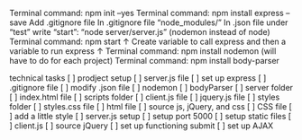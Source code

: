 <!-- server setup -->

Terminal command: npm init –yes
Terminal command: npm install express –save
Add .gitignore file
In .gitignore file “node_modules/”
In .json file under “test” write “start”: “node server/server.js” (nodemon instead of node)
Terminal command: npm start					    ↑
Create variable to call express and then a variable to run express	    ↑
Terminal command: npm install nodemon (will have to do for each project)
Terminal command: npm install body-parser

<!-- check list -->

technical tasks
[ ] prodject setup
    [ ] server.js file
    [ ] set up express
    [ ] .gitignore file
    [ ] modify .json file
        [ ] nodemon
    [ ] bodyParser
    [ ] server folder
        [ ] index.html file
        [ ] scripts folder
            [ ] client.js file
            [ ] jquery.js file
        [ ] styles folder
            [ ] styles.css file
[ ] html file
    [ ] source js, jQuery, and css
    <!-- [ ] form -->
        <!-- [ ] input field for each player number guess -->
        <!-- [ ] submit -->
[ ] CSS file
    [ ] add a little style
[ ] server.js setup
    [ ] setup port 5000
    [ ] setup static files
    <!-- [ ] generate random number function 1 to 25 -->
    <!-- [ ] '/guess-history GET -->
    <!-- [ ] '/guess POST -->
    <!-- [ ] store the prevous guess's -->
    <!-- [ ] send results for guess's -->
        <!-- [ ] high, low, correct -->
    <!-- [ ] reformate guessHistory as object -->
[ ] client.js
    [ ] source jQuery
    [ ] set up functioning submit
    [ ] set up AJAX
    <!-- [ ] append guess's to DOM -->
    <!-- [ ] append restart button if winner -->
    <!-- [ ] total guess's counter -->
    <!-- [ ] .empty() -->